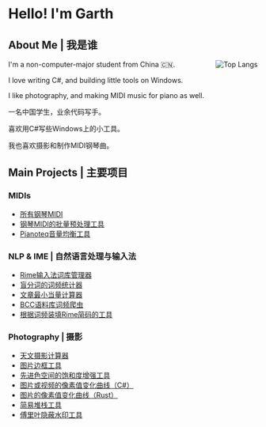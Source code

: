 # Hello! I'm Garth

## About Me \| 我是谁

<img align="right" alt="Top Langs" src="https://github-readme-stats.vercel.app/api/top-langs/?username=GarthTB&layout=donut">

I'm a non-computer-major student from China 🇨🇳.

I love writing C#, and building little tools on Windows.

I like photography, and making MIDI music for piano as well.

一名中国学生，业余代码写手。

喜欢用C#写些Windows上的小工具。

我也喜欢摄影和制作MIDI钢琴曲。

## Main Projects \| 主要项目

### MIDIs

- [所有钢琴MIDI](https://github.com/GarthTB/Piano-MIDI)
- [钢琴MIDI的批量预处理工具](https://github.com/GarthTB/TrimMIDI)
- [Pianoteq音量均衡工具](https://github.com/GarthTB/pianoteq-volume-compensator)

### NLP & IME \| 自然语言处理与输入法

- [Rime输入法词库管理器](https://github.com/GarthTB/RimeDictManager)
- [盲分词的词频统计器](https://github.com/GarthTB/word-freq-statistic)
- [文章最小当量计算器](https://github.com/GarthTB/code_racer)
- [BCC语料库词频爬虫](https://github.com/GarthTB/BCCFreqSpider)
- [根据词频装填Rime简码的工具](https://github.com/GarthTB/AutoFillCode)

### Photography \| 摄影

- [天文摄影计算器](https://github.com/GarthTB/AstrophotoCalculator)
- [图片边框工具](https://github.com/GarthTB/FrameSeal)
- [先进色空间的饱和度增强工具](https://github.com/GarthTB/PrismPanda)
- [图片或视频的像素值变化曲线（C#）](https://github.com/GarthTB/PixelValueCurve)
- [图片的像素值变化曲线（Rust）](https://github.com/GarthTB/lightness-curve)
- [简易堆栈工具](https://github.com/GarthTB/fast_image_stacker)
- [傅里叶隐蔽水印工具](https://github.com/GarthTB/FourierWatermark)
